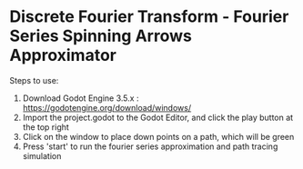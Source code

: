 # Discrete Fourier Transform - Fourier Series Spinning Arrows Approximator
 
Steps to use:
1. Download Godot Engine 3.5.x : https://godotengine.org/download/windows/
2. Import the project.godot to the Godot Editor, and click the play button at the top right
3. Click on the window to place down points on a path, which will be green
4. Press 'start' to run the fourier series approximation and path tracing simulation
